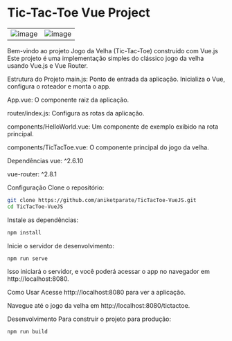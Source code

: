 # Tic-Tac-Toe Vue Project

|  |  |
|--------------|--------------|
| ![image](https://github.com/user-attachments/assets/7df5c7fe-1d86-43ba-92e4-c8c64db3f9fe) | ![image](https://github.com/user-attachments/assets/bc198b9c-858c-4735-8518-30626d223d0b) |



Bem-vindo ao projeto Jogo da Velha (Tic-Tac-Toe) construído com Vue.js
Este projeto é uma implementação simples do clássico jogo da velha usando Vue.js e Vue Router.

Estrutura do Projeto
main.js: Ponto de entrada da aplicação. Inicializa o Vue, configura o roteador e monta o app.

App.vue: O componente raiz da aplicação.

router/index.js: Configura as rotas da aplicação.

components/HelloWorld.vue: Um componente de exemplo exibido na rota principal.

components/TicTacToe.vue: O componente principal do jogo da velha.

Dependências
vue: ^2.6.10

vue-router: ^2.8.1

Configuração
Clone o repositório:

```bash
git clone https://github.com/aniketparate/TicTacToe-VueJS.git  
cd TicTacToe-VueJS  
```
Instale as dependências:

```bash
npm install  
```
Inicie o servidor de desenvolvimento:

```bash
npm run serve
```

Isso iniciará o servidor, e você poderá acessar o app no navegador em http://localhost:8080.

Como Usar
Acesse http://localhost:8080 para ver a aplicação.

Navegue até o jogo da velha em http://localhost:8080/tictactoe.

Desenvolvimento
Para construir o projeto para produção:

```bash
npm run build  
```

